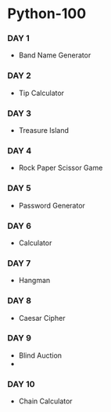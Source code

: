 # Python-100

### DAY 1
- Band Name Generator

### DAY 2
- Tip Calculator

### DAY 3
- Treasure Island

### DAY 4
- Rock Paper Scissor Game

### DAY 5
- Password Generator
  
### DAY 6
- Calculator
  
### DAY 7
- Hangman
  
### DAY 8
- Caesar Cipher
  
### DAY 9
- Blind Auction
- 
### DAY 10
- Chain Calculator